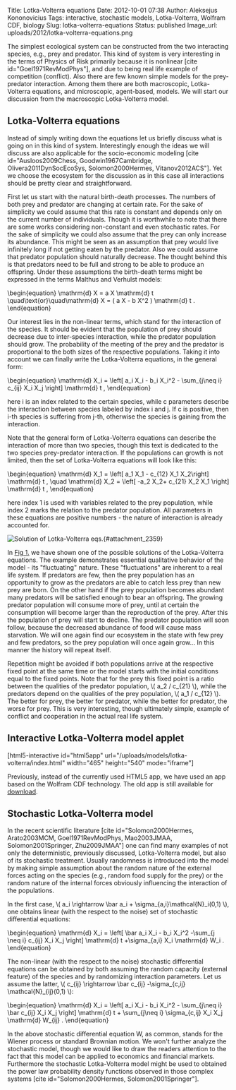 Title: Lotka-Volterra equations
Date: 2012-10-01 07:38
Author: Aleksejus Kononovicius
Tags: interactive, stochastic models, Lotka-Volterra, Wolfram CDF, biology
Slug: lotka-volterra-equations
Status: published
Image_url: uploads/2012/lotka-volterra-equations.png

The simplest ecological system can be
constructed from the two interacting species, e.g., prey and predator.
This kind of system is very interesting in the terms of Physics of Risk
primarily because it is nonlinear \[cite id="Goel1971RevModPhys"\], and
due to being real life example of competition (conflict). Also there are
few known simple models for the prey-predator interaction. Among them
there are both macroscopic, Lotka-Volterra equations, and microscopic,
agent-based, models. We will start our discussion from the macroscopic
Lotka-Volterra model.
<!--more-->

Lotka-Volterra equations
------------------------

Instead of simply writing down the equations let us briefly discuss what
is going on in this kind of system. Interestingly enough the ideas we
will discuss are also applicable for the socio-economic modeling \[cite
id="Ausloos2009Chess, Goodwin1967Cambridge, Olivera2011DynSocEcoSys,
Solomon2000Hermes, Vitanov2012ACS"\]. Yet we choose the ecosystem for
the discussion as in this case all interactions should be pretty clear
and straightforward.

First let us start with the natural birth-death processes. The numbers
of both prey and predator are changing at certain rate. For the sake of
simplicity we could assume that this rate is constant and depends only
on the current number of individuals. Though it is worthwhile to note
that there are some works considering non-constant and even stochastic
rates. For the sake of simplicity we could also assume that the prey can
only increase its abundance. This might be seen as an assumption that
prey would live infinitely long if not getting eaten by the predator.
Also we could assume that predator population should naturally decrease.
The thought behind this is that predators need to be full and strong to
be able to produce an offspring. Under these assumptions the birth-death
terms might be expressed in the terms Malthus and Verhulst models:

\begin{equation}
 \mathrm{d} X = a X \mathrm{d} t \quad\text{or}\quad\mathrm{d} X = ( a X - b X^2 ) \mathrm{d} t . 
\end{equation}

Our interest lies in the non-linear terms, which stand for the
interaction of the species. It should be evident that the population of
prey should decrease due to inter-species interaction, while the
predator population should grow. The probability of the meeting of the
prey and the predator is proportional to the both sizes of the
respective populations. Taking it into account we can finally write the
Lotka-Volterra equations, in the general form:

\begin{equation}
 \mathrm{d} X\_i = \left\[ a\_i X\_i - b\_i X\_i^2 - \sum\_{j\neq i} c\_{ij} X\_i X\_j \right\] \mathrm{d} t , 
\end{equation}

here i is an index related to the certain species, while c parameters
describe the interaction between species labeled by index i and j. If c
is positive, then i-th species is suffering from j-th, otherwise the
species is gaining from the interaction.

Note that the general form of Lotka-Volterra equations can describe the
interaction of more than two species, though this text is dedicated to
the two species prey-predator interaction. If the populations can growth
is not limited, then the set of Lotka-Volterra equations will look like
this:

\begin{equation}
 \mathrm{d} X\_1 = \left\[ a\_1 X\_1 - c\_{12} X\_1 X\_2\right\] \mathrm{d} t , \quad \mathrm{d} X\_2 = \left\[ -a\_2 X\_2+ c\_{21} X\_2 X\_1 \right\] \mathrm{d} t , 
\end{equation}

here index 1 is used with variables related to the prey population,
while index 2 marks the relation to the predator population. All
parameters in these equations are positive numbers - the nature of
interaction is already accounted for.

![Solution of Lotka-Volterra eqs.]({static}/uploads/2012/lotka-volterra-equations.png "Solution of the Lotka-Volterra equations. Red line marks the
predator evolution, while blue - prey's. Dashed lines mark the model's
fixed points. Parameters: \\\( X\_1(0)=8 \\\), \\\( X\_2(0)=12 \\\), \\\( a\_1=20 \\\), \\\( a\_2 =30\\\),
\\\( c\_\{12\}=c\_\{21\}=1 \\\)."){#attachment_2359}

In [Fig 1.](#attachment_2359) we have shown one of the possible
solutions of the Lotka-Volterra equations. The example demonstrates
essential qualitative behavior of the model - its "fluctuating" nature.
These "fluctuations" are inherent to a real life system. If predators
are few, then the prey population has an opportunity to grow as the
predators are able to catch less prey than new prey are born. On the
other hand if the prey population becomes abundant many predators will
be satisfied enough to bear an offspring. The growing predator
population will consume more of prey, until at certain the consumption
will become larger than the reproduction of the prey. After this the
population of prey will start to decline. The predator population will
soon follow, because the decreased abundance of food will cause mass
starvation. We will one again find our ecosystem in the state with few
prey and few predators, so the prey population will once again grow...
In this manner the history will repeat itself.

Repetition might be avoided if both populations arrive at the respective
fixed point at the same time or the model starts with the initial
conditions equal to the fixed points. Note that for the prey this fixed
point is a ratio between the qualities of the predator population,
\\\(  a\_2 / c\_{21} \\\), while the predators depend on the qualities of
the prey population, \\\(  a\_1 / c\_{12} \\\). The better for prey, the
better for predator, while the better for predator, the worse for prey.
This is very interesting, though ultimately simple, example of conflict
and cooperation in the actual real life system.

Interactive Lotka-Volterra model applet
---------------------------------------

[html5-interactive id="html5app"
url="/uploads/models/lotka-volterra/index.html"
width="465" height="540" mode="iframe"]

Previously, instead of the currently used HTML5 app, we have used an app
based on the Wolfram CDF technology. The old app is still available for
[download]({static}/uploads/2012/lotka-volterra.cdf).

Stochastic Lotka-Volterra model
-------------------------------

In the recent scientific literature \[cite id="Solomon2000Hermes,
Arato2003MCM, Goel1971RevModPhys, Mao2003JMAA, Solomon2001Springer,
Zhu2009JMAA"\] one can find many examples of not only the deterministic,
previously discussed, Lotka-Volterra model, but also of its stochastic
treatment. Usually randomness is introduced into the model by making
simple assumption about the random nature of the external forces acting
on the species (e.g., random food supply for the prey) or the random
nature of the internal forces obviously influencing the interaction of
the populations.

In the first case, \\\(  a\_i \rightarrow \bar a\_i + \sigma\_{a,i}\mathcal{N}\_i(0,1)  \\\), one obtains linear (with the respect to
the noise) set of stochastic differential equations:

\begin{equation}
 \mathrm{d} X\_i = \left\[ \bar a\_i X\_i - b\_i X\_i^2 -\sum\_{j \neq i} c\_{ij} X\_i X\_j \right\] \mathrm{d} t +\sigma\_{a,i} X\_i \mathrm{d} W\_i . 
\end{equation}

The non-linear (with the respect to the noise) stochastic differential
equations can be obtained by both assuming the random capacity (external
feature) of the species and by randomizing interaction parameters. Let
us assume the latter, \\\(  c\_{ij} \rightarrow \bar c\_{ij} -\sigma\_{c,ij} \mathcal{N}\_{ij}(0,1)  \\\):

\begin{equation}
 \mathrm{d} X\_i = \left\[ a\_i X\_i - b\_i X\_i^2 - \sum\_{j\neq i} \bar c\_{ij} X\_i X\_j \right\] \mathrm{d} t + \sum\_{j\neq i} \sigma\_{c,ij} X\_i X\_j \mathrm{d} W\_{ij} . 
\end{equation}

In the above stochastic differential equation W, as common, stands for
the Wiener process or standard Brownian motion. We won't further analyze
the stochastic model, though we would like to draw the readers attention
to the fact that this model can be applied to economics and financial
markets. Furthermore the stochastic Lotka-Volterra model might be used
to obtained the power law probability density functions observed in
those complex systems \[cite id="Solomon2000Hermes,
Solomon2001Springer"\].
